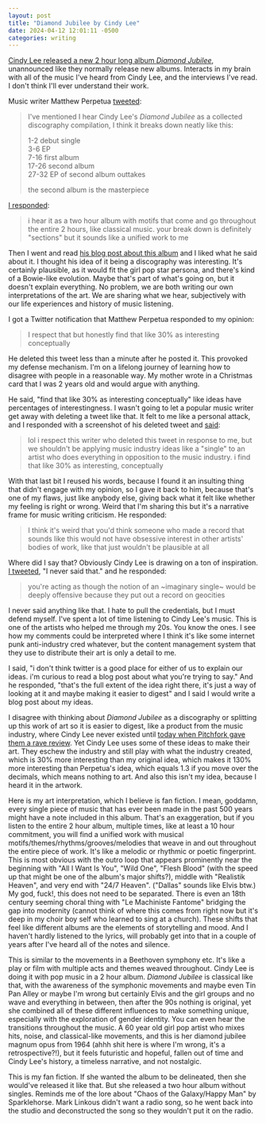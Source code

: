 ```yaml
---
layout: post
title: "Diamond Jubilee by Cindy Lee"
date: 2024-04-12 12:01:11 -0500
categories: writing
---
```


[Cindy Lee released a new 2 hour long album *Diamond Jubilee*](https://www.youtube.com/watch?v=_LJi5na897Y), unannounced like they normally release new albums. Interacts in my brain with all of the music I've heard from Cindy Lee, and the interviews I've read. I don't think I'll ever understand their work.

Music writer Matthew Perpetua [tweeted](https://twitter.com/perpetua/status/1778768336618148190):

> I've mentioned I hear Cindy Lee's *Diamond Jubilee* as a collected discography compilation, I think it breaks down neatly like this: 
> 
> 1-2 debut single  
> 3-6 EP  
> 7-16 first album  
> 17-26 second album  
> 27-32 EP of second album outtakes  
> 
> the second album is the masterpiece

[I responded](https://twitter.com/greenie_bean/status/1778786401472938474):

> i hear it as a two hour album with motifs that come and go throughout the entire 2 hours, like classical music. your break down is definitely "sections" but it sounds like a unified work to me

Then I went and read [his blog post about this album](http://www.fluxblog.org/2024/04/someone-to-believe-in/) and I liked what he said about it. I thought his idea of it being a discography was interesting. It's certainly plausible, as it would fit the girl pop star persona, and there's kind of a Bowie-like evolution. Maybe that's part of what's going on, but it doesn't explain everything. No problem, we are both writing our own interpretations of the art. We are sharing what we hear, subjectively with our life experiences and history of music listening.

I got a Twitter notification that Matthew Perpetua responded to my opinion:

> I respect that but honestly find that like 30% as interesting conceptually

He deleted this tweet less than a minute after he posted it. This provoked my defense mechanism. I'm on a lifelong journey of learning how to disagree with people in a reasonable way. My mother wrote in a Christmas card that I was 2 years old and would argue with anything.

He said, "find that like 30% as interesting conceptually" like ideas have percentages of interestingness. I wasn't going to let a popular music writer get away with deleting a tweet like that. It felt to me like a personal attack, and I responded with a screenshot of his deleted tweet and [said](https://twitter.com/greenie_bean/status/1778800248002888049):

> lol i respect this writer who deleted this tweet in response to me, but we shouldn't be applying music industry ideas like a "single" to an artist who does everything in opposition to the music industry. i find that like 30% as interesting, conceptually

With that last bit I reused his words, because I found it an insulting thing that didn't engage with my opinion, so I gave it back to him, because that's one of my flaws, just like anybody else, giving back what it felt like whether my feeling is right or wrong. Weird that I'm sharing this but it's a narrative frame for music writing criticism. He responded:

> I think it's weird that you'd think someone who made a record that sounds like this would not have obsessive interest in other artists' bodies of work, like that just wouldn't be plausible at all

Where did I say that? Obviously Cindy Lee is drawing on a ton of inspiration. [I tweeted](https://twitter.com/greenie_bean/status/1778802378788974939), "I never said that." and he responded:

> you're acting as though the notion of an ~imaginary single~ would be deeply offensive because they put out a record on geocities

I never said anything like that. I hate to pull the credentials, but I must defend myself. I've spent a lot of time listening to Cindy Lee's music. This is one of the artists who helped me through my 20s. You know the ones. I see how my comments could be interpreted where I think it's like some internet punk anti-industry cred whatever, but the content management system that they use to distribute their art is only a detail to me. 

I said, "i don't think twitter is a good place for either of us to explain our ideas. i'm curious to read a blog post about what you're trying to say." And he responded, "that's the full extent of the idea right there, it's just a way of looking at it and maybe making it easier to digest" and I said I would write a blog post about my ideas.

I disagree with thinking about *Diamond Jubilee* as a discography or splitting up this work of art so it is easier to digest, like a product from the music industry, where Cindy Lee never existed until [today when Pitchfork gave them a rave review](https://pitchfork.com/reviews/albums/cindy-lee-diamond-jubilee/). Yet Cindy Lee uses some of these ideas to make their art. They eschew the industry and still play with what the industry created, which is 30% more interesting than my original idea, which makes it 130% more interesting than Perpetua's idea, which equals 1.3 if you move over the decimals, which means nothing to art. And also this isn't my idea, because I heard it in the artwork.

Here is my art interpretation, which I believe is fan fiction. I mean, goddamn, every single piece of music that has ever been made in the past 500 years might have a note included in this album. That's an exaggeration, but if you listen to the entire 2 hour album, multiple times, like at least a 10 hour commitment, you will find a unified work with musical motifs/themes/rhythms/grooves/melodies that weave in and out throughout the entire piece of work.  It's like a melodic or rhythmic or poetic fingerprint. This is most obvious with the outro loop that appears prominently near the beginning with "All I Want Is You",  "Wild One",  "Flesh Blood" (with the speed up that might be one of the album's major shifts?), middle with "Realistik Heaven", and very end with "24/7 Heaven".  ("Dallas" sounds like Elvis btw.) My god, fuck!, this does not need to be separated. There is even an 18th century seeming choral thing with "Le Machiniste Fantome" bridging the gap into modernity (cannot think of where this comes from right now but it's deep in my choir boy self who learned to sing at a church).  These shifts that feel like different albums are the elements of storytelling and mood. And I haven't hardly listened to the lyrics, will probably get into that in a couple of years after I've heard all of the notes and silence.

This is similar to the movements in a Beethoven symphony etc. It's like a play or film with multiple acts and themes weaved throughout. Cindy Lee is doing it with pop music in a 2 hour album. *Diamond Jubilee* is classical like that, with the awareness of the symphonic movements and maybe even Tin Pan Alley or maybe I'm wrong but certainly Elvis and the girl groups and no wave and everything in between, then after the 90s nothing is original, yet she combined all of these different influences to make something unique, especially with the exploration of gender identity.  You can even hear the transitions throughout the music. A 60 year old girl pop artist who mixes hits, noise, and classical-like movements, and this is her diamond jubilee magnum opus from 1964 (ahhh shit here is where I'm wrong, it's a retrospective?!), but it feels futuristic and hopeful, fallen out of time and Cindy Lee's history, a timeless narrative, and not nostalgic.

This is my fan fiction. If she wanted the album to be delineated, then she would've released it like that. But she released a two hour album without singles. Reminds me of the lore about "Chaos of the Galaxy/Happy Man" by Sparklehorse. Mark Linkous didn't want a radio song, so he went back into the studio and deconstructed the song so they wouldn't put it on the radio.
